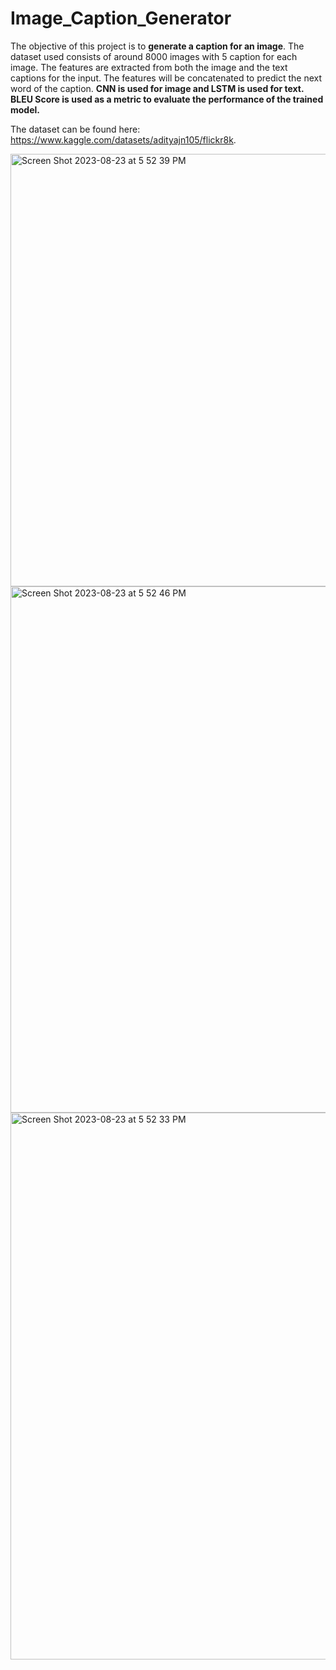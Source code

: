 # Image_Caption_Generator

The objective of this project is to **generate a caption for an image**. The dataset used consists of around 8000 images with 5 caption for each image. The features are extracted from both the image and the text captions for the input. The features will be concatenated to predict the next word of the caption. **CNN is used for image and LSTM is used for text. BLEU Score is used as a metric to evaluate the performance of the trained model.**

The dataset can be found here: https://www.kaggle.com/datasets/adityajn105/flickr8k.


<img width="692" alt="Screen Shot 2023-08-23 at 5 52 39 PM" src="https://github.com/mayank8893/Deep_Learning_and_Computer_Vision/assets/69361645/a8b6d568-9d14-43b2-82a8-fca0f5169340">
<img width="842" alt="Screen Shot 2023-08-23 at 5 52 46 PM" src="https://github.com/mayank8893/Deep_Learning_and_Computer_Vision/assets/69361645/d8fce705-cd33-4d07-bb9f-a020d2575759">
<img width="875" alt="Screen Shot 2023-08-23 at 5 52 33 PM" src="https://github.com/mayank8893/Deep_Learning_and_Computer_Vision/assets/69361645/206f162a-0c43-48d8-b458-bca4bb224bb6">
